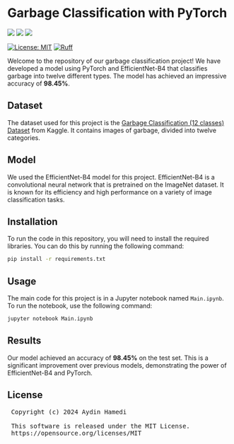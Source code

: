 # Garbage Classification with PyTorch

<img src="https://img.shields.io/badge/Python-FFD43B?style=for-the-badge&logo=python&logoColor=blue"/> <img src="https://img.shields.io/badge/Jupyter-F37626.svg?&style=for-the-badge&logo=Jupyter&logoColor=white"/>  <img src="https://img.shields.io/badge/PyTorch-EE4C2C?style=for-the-badge&logo=pytorch&logoColor=white"/> 

[![License: MIT](https://img.shields.io/badge/License-MIT-yellow.svg)](https://opensource.org/licenses/MIT)
[![Ruff](https://img.shields.io/endpoint?url=https://raw.githubusercontent.com/astral-sh/ruff/main/assets/badge/v2.json)](https://github.com/astral-sh/ruff)

Welcome to the repository of our garbage classification project! We have developed a model using PyTorch and EfficientNet-B4 that classifies garbage into twelve different types. The model has achieved an impressive accuracy of **98.45%**.

## Dataset

The dataset used for this project is the [Garbage Classification (12 classes) Dataset](https://www.kaggle.com/datasets/mostafaabla/garbage-classification) from Kaggle. It contains images of garbage, divided into twelve categories.

## Model

We used the EfficientNet-B4 model for this project. EfficientNet-B4 is a convolutional neural network that is pretrained on the ImageNet dataset. It is known for its efficiency and high performance on a variety of image classification tasks.

## Installation

To run the code in this repository, you will need to install the required libraries. You can do this by running the following command:

```bash
pip install -r requirements.txt
```

## Usage

The main code for this project is in a Jupyter notebook named `Main.ipynb`. To run the notebook, use the following command:

```bash
jupyter notebook Main.ipynb
```

## Results

Our model achieved an accuracy of **98.45%** on the test set. This is a significant improvement over previous models, demonstrating the power of EfficientNet-B4 and PyTorch.


## License
<pre>
 Copyright (c) 2024 Aydin Hamedi
 
 This software is released under the MIT License.
 https://opensource.org/licenses/MIT
</pre>